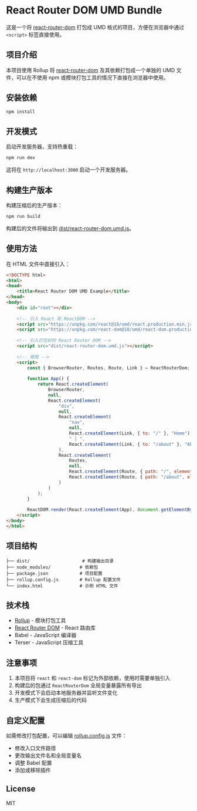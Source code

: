 # React Router DOM UMD Bundle

这是一个将 [react-router-dom](file:///Users/qiuhuibin/projects/react-router-dom-umd/node_modules/react-router-dom) 打包成 UMD 格式的项目，方便在浏览器中通过 `<script>` 标签直接使用。

## 项目介绍

本项目使用 Rollup 将 [react-router-dom](file:///Users/qiuhuibin/projects/react-router-dom-umd/node_modules/react-router-dom) 及其依赖打包成一个单独的 UMD 文件，可以在不使用 npm 或模块打包工具的情况下直接在浏览器中使用。

## 安装依赖

```bash
npm install
```

## 开发模式

启动开发服务器，支持热重载：

```bash
npm run dev
```

这将在 `http://localhost:3000` 启动一个开发服务器。

## 构建生产版本

构建压缩后的生产版本：

```bash
npm run build
```

构建后的文件将输出到 [dist/react-router-dom.umd.js](file:///Users/qiuhuibin/projects/react-router-dom-umd/dist/react-router-dom.umd.js)。

## 使用方法

在 HTML 文件中直接引入：

```html
<!DOCTYPE html>
<html>
<head>
    <title>React Router DOM UMD Example</title>
</head>
<body>
    <div id="root"></div>
    
    <!-- 引入 React 和 ReactDOM -->
    <script src="https://unpkg.com/react@18/umd/react.production.min.js"></script>
    <script src="https://unpkg.com/react-dom@18/umd/react-dom.production.min.js"></script>
    
    <!-- 引入打包好的 React Router DOM -->
    <script src="dist/react-router-dom.umd.js"></script>
    
    <!-- 使用 -->
    <script>
        const { BrowserRouter, Routes, Route, Link } = ReactRouterDom;
        
        function App() {
            return React.createElement(
                BrowserRouter,
                null,
                React.createElement(
                    "div",
                    null,
                    React.createElement(
                        "nav",
                        null,
                        React.createElement(Link, { to: "/" }, "Home"),
                        " | ",
                        React.createElement(Link, { to: "/about" }, "About")
                    ),
                    React.createElement(
                        Routes,
                        null,
                        React.createElement(Route, { path: "/", element: React.createElement("h1", null, "Home Page") }),
                        React.createElement(Route, { path: "/about", element: React.createElement("h1", null, "About Page") })
                    )
                )
            );
        }
        
        ReactDOM.render(React.createElement(App), document.getElementById('root'));
    </script>
</body>
</html>
```

## 项目结构

```
├── dist/                    # 构建输出目录
├── node_modules/           # 依赖包
├── package.json            # 项目配置
├── rollup.config.js        # Rollup 配置文件
└── index.html              # 示例 HTML 文件
```

## 技术栈

- [Rollup](https://rollupjs.org/) - 模块打包工具
- [React Router DOM](https://reactrouter.com/) - React 路由库
- Babel - JavaScript 编译器
- Terser - JavaScript 压缩工具

## 注意事项

1. 本项目将 `react` 和 `react-dom` 标记为外部依赖，使用时需要单独引入
2. 构建后的包通过 `ReactRouterDom` 全局变量暴露所有导出
3. 开发模式下会启动本地服务器并监听文件变化
4. 生产模式下会生成压缩后的代码

## 自定义配置

如需修改打包配置，可以编辑 [rollup.config.js](file:///Users/qiuhuibin/projects/react-router-dom-umd/rollup.config.js) 文件：

- 修改入口文件路径
- 更改输出文件名和全局变量名
- 调整 Babel 配置
- 添加或移除插件

## License

MIT